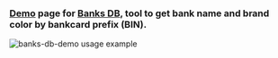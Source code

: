 ### [Demo](http://ramoona.github.io/banks-db-demo) page for [Banks DB](https://github.com/Ramoona/banks-db), tool to get bank name and brand color by bankcard prefix (BIN).

![banks-db-demo usage example](https://cloud.githubusercontent.com/assets/7067080/13090513/53c1ff86-d507-11e5-9436-4cfae1a94fb8.jpg)

